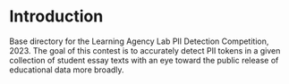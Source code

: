# Introduction

Base directory for the Learning Agency Lab PII Detection Competition, 2023. The goal of this contest is to accurately detect PII tokens in a given collection of student essay texts with an eye toward the public release of educational data more broadly.